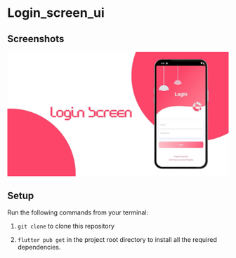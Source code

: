 # Login_screen_ui
## Screenshots

![bmi (820 x 360 px)](https://github.com/nibinpsreenivas/Login_screen_ui/blob/main/login%20screen.jpg)

## Setup
  
Run the following commands from your terminal:

1) `git clone` to clone this repository 

2) `flutter pub get` in the project root directory to install all the required dependencies.
